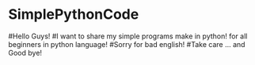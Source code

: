 # SimplePythonCode

#Hello Guys!
#I want to share my simple programs make in python! for all beginners in python language!
#Sorry for bad english!
#Take care ... and Good bye!
